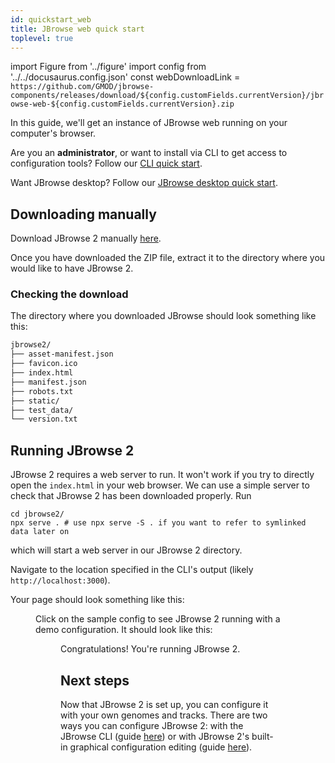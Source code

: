 ```yaml
---
id: quickstart_web
title: JBrowse web quick start
toplevel: true
---
```


import Figure from '../figure'
import config from '../../docusaurus.config.json'
const webDownloadLink = `https://github.com/GMOD/jbrowse-components/releases/download/${config.customFields.currentVersion}/jbrowse-web-${config.customFields.currentVersion}.zip`

In this guide, we'll get an instance of JBrowse web running on your computer's browser.

Are you an **administrator**, or want to install via CLI to get access to configuration tools? Follow our [CLI quick start](/docs/quickstarts/quickstart_cli).

Want JBrowse desktop? Follow our [JBrowse desktop quick start](/docs/quickstarts/quickstart_desktop).

## Downloading manually

Download JBrowse 2 manually <a href={webDownloadLink}>here</a>.

Once you have downloaded the ZIP file, extract it to the directory where you would like to have JBrowse 2.

### Checking the download

The directory where you downloaded JBrowse should look something like this:

```txt
jbrowse2/
├── asset-manifest.json
├── favicon.ico
├── index.html
├── manifest.json
├── robots.txt
├── static/
├── test_data/
└── version.txt
```

## Running JBrowse 2

JBrowse 2 requires a web server to run. It won't work if you try to directly
open the `index.html` in your web browser. We can use a simple server to check
that JBrowse 2 has been downloaded properly. Run

```sh-session
cd jbrowse2/
npx serve . # use npx serve -S . if you want to refer to symlinked data later on
```

which will start a web server in our JBrowse 2 directory.

Navigate to the location specified in the CLI's output (likely
`http://localhost:3000`).

Your page should look something like this:

<Figure caption="JBrowse 2 screen showing no configuration found" src="/img/config_not_found.png"/>

Click on the sample config to see JBrowse 2 running with a demo
configuration. It should look like this:

<Figure caption="JBrowse 2 screen with a sample configuration" src="/img/sample_config.png"/>

Congratulations! You're running JBrowse 2.

## Next steps

Now that JBrowse 2 is set up, you can configure it with your own genomes and
tracks. There are two ways you can configure JBrowse 2: with the JBrowse CLI
(guide [here](/docs/userguides/userguide_cli)) or with JBrowse 2's built-in graphical
configuration editing (guide [here](/docs/userguides/userguide_gui)).
